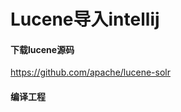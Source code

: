 Lucene导入intellij
=======================

#### 下载lucene源码 ####

https://github.com/apache/lucene-solr

#### 编译工程 ####

